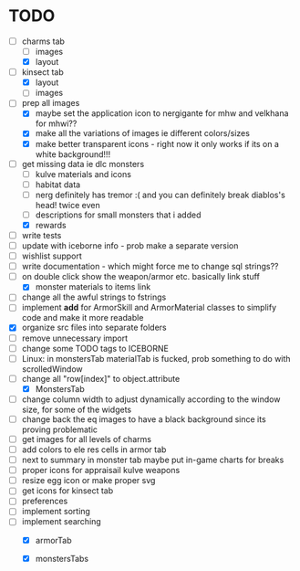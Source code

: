 # TODO

- [ ] charms tab
  - [ ] images
  - [x] layout
- [ ] kinsect tab
  - [x] layout
  - [ ] images
- [ ] prep all images
  - [x] maybe set the application icon to nergigante for mhw and velkhana for mhwi??
  - [x] make all the variations of images ie different colors/sizes
  - [x] make better transparent icons - right now it only works if its on a white background!!!
- [ ] get missing data ie dlc monsters
  - [ ] kulve materials and icons
  - [ ] habitat data
  - [ ] nerg definitely has tremor :( and you can definitely break diablos's head! twice even
  - [ ] descriptions for small monsters that i added
  - [x] rewards
- [ ] write tests
- [ ] update with iceborne info - prob make a separate version
- [ ] wishlist support
- [ ] write documentation - which might force me to change sql strings??
- [ ] on double click show the weapon/armor etc. basically link stuff
  - [x] monster materials to items link
- [ ] change all the awful strings to fstrings
- [ ] implement __add__ for ArmorSkill and ArmorMaterial classes to simplify code and make it more readable
- [x] organize src files into separate folders
- [ ] remove unnecessary import
- [ ] change some TODO tags to ICEBORNE
- [ ] Linux: in monstersTab materialTab is fucked, prob something to do with scrolledWindow
- [ ] change all "row[index]" to object.attribute
  - [x] MonstersTab
- [ ] change column width to adjust dynamically according to the window size, for some of the widgets
- [ ] change back the eq images to have a black background since its proving problematic
- [ ] get images for all levels of charms
- [ ] add colors to ele res cells in armor tab
- [ ] next to summary in monster tab maybe put in-game charts for breaks
- [ ] proper icons for appraisail kulve weapons
- [ ] resize egg icon or make proper svg
- [ ] get icons for kinsect tab
- [ ] preferences
- [ ] implement sorting
- [ ] implement searching
  - [x] armorTab
  - [x] monstersTabs
  
